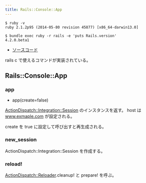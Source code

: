 ```yaml
---
title: Rails::Console::App
---
```


```
$ ruby -v
ruby 2.1.2p95 (2014-05-80 revision 45877) [x86_64-darwin13.0]
```

```
$ bundle exec ruby -r rails -e 'puts Rails.version'
4.2.0.beta1
```

* [ソースコード](https://github.com/rails/rails/blob/v4.2.0.beta1/railties/lib/rails/console/app.rb)

rails c で使えるコマンドが実装されている。

Rails::Console::App
---

### app

* app(create=false)

[ActionDispatch::Integration::Session](/action_dispatch/testing/integration) のインスタンスを返す。
host は www.exmaple.com が設定される。

create を true に設定して呼び出すと再生成される。

### new_session

ActionDispatch::Integration::Session を作成する。

### reload!

[ActionDispatch::Reloader](/action_dispatch/reloader).cleanup! と prepare! を呼ぶ。
